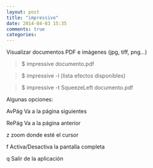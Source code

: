 ```yaml
---
layout: post
title: "impressive"
date: 2014-04-03 15:35
comments: true
categories: 
---
```

Visualizar documentos PDF e imágenes (jpg, tiff, png...)

>$ impressive documento.pdf

>$ impressive -l    (lista efectos disponibles)

>$ impressive -t SqueezeLeft documento.pdf

Algunas opciones:

AvPág          Va a la página siguientes

RePág          Va a la página anterior

z                  zoom donde esté el cursor

f                   Activa/Desactiva la pantalla completa

q                  Salir de la aplicación

